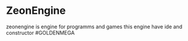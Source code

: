 # ZeonEngine
zeonengine is engine for programms and games
this engine have ide and constructor
#GOLDENMEGA

